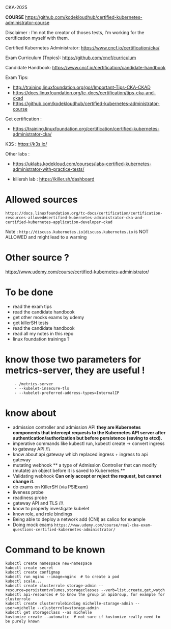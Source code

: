 CKA-2025

**COURSE** https://github.com/kodekloudhub/certified-kubernetes-administrator-course


Disclaimer : I'm not the creator of thoses tests, I'm working for the certification myself with them.

Certified Kubernetes Administrator: https://www.cncf.io/certification/cka/

Exam Curriculum (Topics): https://github.com/cncf/curriculum

Candidate Handbook: https://www.cncf.io/certification/candidate-handbook

Exam Tips: 
- http://training.linuxfoundation.org/go//Important-Tips-CKA-CKAD
- https://docs.linuxfoundation.org/tc-docs/certification/tips-cka-and-ckad
- https://github.com/kodekloudhub/certified-kubernetes-administrator-course

Get certification :
- https://training.linuxfoundation.org/certification/certified-kubernetes-administrator-cka/

K3S : https://k3s.io/

Other labs :
- https://uklabs.kodekloud.com/courses/labs-certified-kubernetes-administrator-with-practice-tests/

- killersh lab : https://killer.sh/dashboard

# Allowed sources

`https://docs.linuxfoundation.org/tc-docs/certification/certification-resources-allowed#certified-kubernetes-administrator-cka-and-certified-kubernetes-application-developer-ckad`

Note : `http://discuss.kubernetes.io|discuss.kubernetes.io` is NOT ALLOWED and might lead to a warning

# Other source ?

https://www.udemy.com/course/certified-kubernetes-administrator/

# To be done

- read the exam tips
- read the candidate handbook
- get other mocks exams by udemy
- get killerSH tests
- read the candidate handbook
- read all my notes in this repo
- linux foundation trainings ?

# know those two parameters for metrics-server, they are useful !
```
    - /metrics-server
    - --kubelet-insecure-tls
    - --kubelet-preferred-address-types=InternalIP
```

# know about

- admission controller and admission API
	**they are Kubernetes components that intercept requests to the Kubernetes API server after authentication/authorization but before persistence (saving to etcd).**
- imperative commands like kubectl run, kubectl create -> convert ingress to gateway API /!\
- know about api gateway which replaced ingress  + ingress to api gateway
- mutating webhook
	** a type of Admission Controller that can modify (mutate) an object before it is saved to Kubernetes.**
- Validating webhook
	**Can only accept or reject the request, but cannot change it.**
- do exams on KillerSH (via PSIExam)
- liveness probe
- readiness probe
- gateway API and TLS /!\
- know to properly investigate kubelet
- know role, and role bindings
- Being able to deploy a network add (CNI) as calico for example
- Doing mock exams
	`https://www.udemy.com/course/real-cka-exam-questions-certified-kubernetes-administrator/`


# Command to be known
```
kubectl create namespace new-namespace
kubectl create secret
kubectl create configmap
kubectl run nginx --image=nginx  # to create a pod
kubectl scale...
kubectl create clusterrole storage-admin --resource=persistentvolumes,storageclasses --verb=list,create,get,watch
kubectl api-resources # to know the group in apiGroup, for example for clusterrole
kubectl create clusterrolebinding michelle-storage-admin --user=michelle --clusterrole=storage-admin
kubectl get storageclass --as michelle
kustomize create --automatic  # not sure if kustomize really need to be purely known
```
